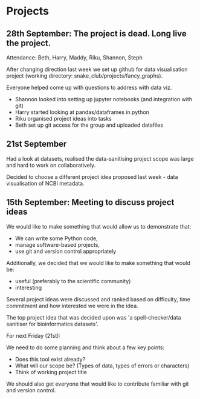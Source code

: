 # Projects

28th September: The project is dead. Long live the project.
-----------------------------------------------------------
Attendance: Beth, Harry, Maddy, Riku, Shannon, Steph

After changing direction last week we set up github for data visualisation project (working directory: snake_club/projects/fancy_graphs).

Everyone helped come up with questions to address with data viz.

- Shannon looked into setting up jupyter notebooks (and integration with git)
- Harry started looking at pandas/dataframes in python
- Riku organised project ideas into tasks
- Beth set up git access for the group and uploaded datafiles

21st September
----------------------------------------------------------

Had a look at datasets, realised the data-sanitising project scope was large and hard to work on collaboratively.

Decided to choose a different project idea proposed last week - data visualisation of NCBI metadata.


15th September: Meeting to discuss project ideas
----------------------------------------------------------

We would like to make something that would allow us to demonstrate that:
- We can write some Python code,
- manage software-based projects,
- use git and version control appropriately

Additionally, we decided that we would like to make something that would be:

- useful (preferably to the scientific community)
- interesting

Several project ideas were discussed and ranked based on difficulty, time commitment and how interested we were in the idea.

The top project idea that was decided upon was 'a spell-checker/data sanitiser for bioinformatics datasets'.

For next Friday (21st):

We need to do some planning and think about a few key points:
- Does this tool exist already?
- What will our scope be? (Types of data, types of errors or characters)
- Think of working project title

We should also get everyone that would like to contribute familiar with git and version control.
